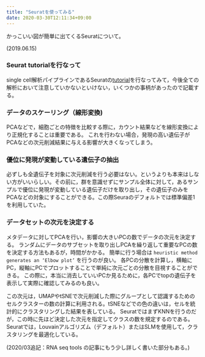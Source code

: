 ```yaml
---
title: "Seuratを使ってみる"
date: 2020-03-30T12:11:34+09:00
---
```


かっこいい図が簡単に出てくるSeuratについて。

(2019.06.15)
### Seurat tutorialを行なって
single cell解析パイプラインであるSeuratの[tutorial](https://satijalab.org/seurat/v3.1/pbmc3k_tutorial.html)を行なってみて，今後全ての解析において注意していかないといけない，いくつかの事柄があったので記載する。

### データのスケーリング（線形変換)
PCAなどで，細胞ごとの特徴を比較する際に，カウント結果などを線形変換により正規化することは重要である。
これを行わない場合，発現の高い遺伝子がPCAなどの次元削減結果に与える影響が大きくなってしまう。

### 優位に発現が変動している遺伝子の抽出
必ずしも全遺伝子を対象に次元削減を行う必要はない。というよりも本来はしない方がいいらしい。その前に，群を意識せずにサンプル全体に対して，あるサンプルで優位に発現が変動している遺伝子だけを取り出し，その遺伝子のみをPCAなどの対象にすることができる。この際Seuraのデフォルトでは標準偏差1を利用していた。

### データセットの次元を決定する
メタデータに対してPCAを行い，影響の大きいPCの数でデータの次元を決定する。
ランダムにデータのサブセットを取り出しPCAを繰り返して重要なPCの数を決定する方法もあるが，時間がかかる。
簡単に行う場合は ```heuristic method generates an ‘Elbow plot’``` を行うのが良い。
各PCの分散を計算し，横軸にPC，縦軸にPCでプロットすることで単純に次元ごとの分散を目視することができる。
この際に，本当に消去していいPCか見るために，各PCでtopの遺伝子を表示して実際に確認してみるのも良い。

この次元は，UMAPやtSNEで次元削減した際にグループとして認識するためのセルクラスターの数の計算に利用される。tSNEなどでの色の違いは，セルを統計的にクラスタリングした結果を表している。
SeuratではまずKNNを行うのだが，この時に先ほど決定した次元を指定してクラスの数を規定するのである。
Seuratでは，Louvainアルゴリズム（デフォルト）またはSLMを使用して，クラスタリングを最適化している。

(2020/03追記：RNA seq tools の記事にもう少し詳しく書いた部分もある。)


